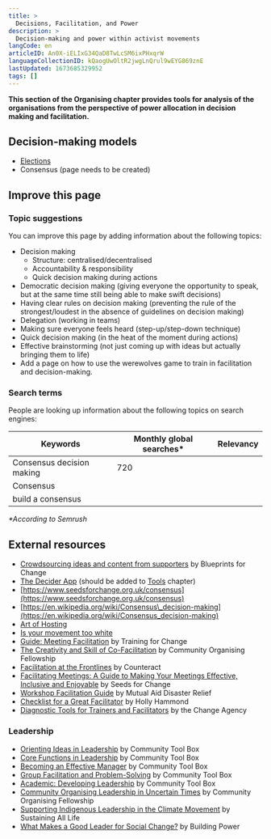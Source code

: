 ```yaml
---
title: >
  Decisions, Facilitation, and Power
description: >
  Decision-making and power within activist movements
langCode: en
articleID: An0X-iELIxG34QaD8TwLcSM6ixPHxqrW
languageCollectionID: kQaogUwOltR2jwgLnQrul9wEYG869znE
lastUpdated: 1673685329952
tags: []
---
```


**This section of the Organising chapter provides tools for analysis of the organisations from the perspective of power allocation in decision making and facilitation.**

## Decision-making models

-   [Elections](/organising/frameworks/elections)
-   Consensus (page needs to be created)

## Improve this page

### Topic suggestions

You can improve this page by adding information about the following topics:

-   Decision making  
    -   Structure: centralised/decentralised
    -   Accountability & responsibility
    -   Quick decision making during actions
-   Democratic decision making (giving everyone the opportunity to speak, but at the same time still being able to make swift decisions)
-   Having clear rules on decision making (preventing the rule of the strongest/loudest in the absence of guidelines on decision making)
-   Delegation (working in teams)
-   Making sure everyone feels heard (step-up/step-down technique)
-   Quick decision making (in the heat of the moment during actions)
-   Effective brainstorming (not just coming up with ideas but actually bringing them to life)
-   Add a page on how to use the werewolves game to train in facilitation and decision-making.

### S**earch terms**

People are looking up information about the following topics on search engines:

<div><table><thead><tr><th>Keywords</th><th>Monthly global searches*</th><th>Relevancy</th></tr></thead><tbody><tr><td>Consensus decision making</td><td>720</td><td></td></tr><tr><td>Consensus</td><td></td><td></td></tr><tr><td>build a consensus</td><td></td><td></td></tr></tbody></table></div>

_\*According to Semrush_

## **External resources**

-   [Crowdsourcing ideas and content from supporters](https://blueprintsfc.org/guide/crowdsourcing-ideas-and-content-from-supporters/) by Blueprints for Change
-   [The Decider App](https://thedecider.app/) (should be added to [Tools](/tools) chapter)
-   [https://www.seedsforchange.org.uk/consensus](https://www.seedsforchange.org.uk/consensus)
-   [https://en.wikipedia.org/wiki/Consensus\_decision-making](https://en.wikipedia.org/wiki/Consensus_decision-making)
-   [Art of Hosting](/organising/decisions-and-power/art_of_hosting)
-   [Is your movement too white](/organising/decisions-and-power/poc_inclusion)
-   [Guide: Meeting Facilitation](https://www.trainingforchange.org/training_tools/meeting-facilitation-the-no-magic-method/) by Training for Change
-   [The Creativity and Skill of Co-Facilitation](https://commonslibrary.org/the-creativity-and-skill-of-co-facilitation/) by Community Organising Fellowship
-   [Facilitation at the Frontlines](https://commonslibrary.org/facilitation-at-the-frontlines/) by Counteract
-   [Facilitating Meetings: A Guide to Making Your Meetings Effective, Inclusive and Enjoyable](https://commonslibrary.org/facilitating-meetings-a-guide-to-making-your-meetings-effective-inclusive-and-enjoyable/) by Seeds for Change
-   [Workshop Facilitation Guide](https://commonslibrary.org/mutual-aid-disaster-relief-workshop-facilitation-guide/) by Mutual Aid Disaster Relief
-   [Checklist for a Great Facilitator](https://commonslibrary.org/checklist-for-a-great-facilitator/) by Holly Hammond
-   [Diagnostic Tools for Trainers and Facilitators](https://commonslibrary.org/diagnostic-tools-for-trainers-and-facilitators/) by the Change Agency

### **Leadership**

-   [Orienting Ideas in Leadership](https://ctb.ku.edu/en/table-of-contents/leadership/leadership-ideas) by Community Tool Box
-   [Core Functions in Leadership](https://ctb.ku.edu/en/table-of-contents/leadership/leadership-functions) by Community Tool Box
-   [Becoming an Effective Manager](https://ctb.ku.edu/en/table-of-contents/leadership/effective-manager) by Community Tool Box
-   [Group Facilitation and Problem-Solving](https://ctb.ku.edu/en/table-of-contents/leadership/group-facilitation) by Community Tool Box
-   [Academic: Developing Leadership](https://ctb.ku.edu/en/best-change-processes/developing-leadership/overview) by Community Tool Box
-   [Community Organising Leadership in Uncertain Times](https://commonslibrary.org/community-organising-leadership-in-uncertain-times/) by Community Organising Fellowship
-   [Supporting Indigenous Leadership in the Climate Movement](https://commonslibrary.org/supporting-indigenous-leadership-in-the-climate-movement/) by Sustaining All Life
-   [What Makes a Good Leader for Social Change?](https://commonslibrary.org/what-makes-a-good-leader-for-social-change/) by Building Power